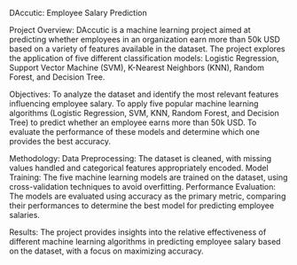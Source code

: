 DAccutic: Employee Salary Prediction

Project Overview: DAccutic is a machine learning project aimed at predicting whether employees in an organization earn more than 50k USD based on a variety of features available in the dataset. The project explores the application of five different classification models: Logistic Regression, Support Vector Machine (SVM), K-Nearest Neighbors (KNN), Random Forest, and Decision Tree.

Objectives:
To analyze the dataset and identify the most relevant features influencing employee salary.
To apply five popular machine learning algorithms (Logistic Regression, SVM, KNN, Random Forest, and Decision Tree) to predict whether an employee earns more than 50k USD.
To evaluate the performance of these models and determine which one provides the best accuracy.

Methodology:
Data Preprocessing: The dataset is cleaned, with missing values handled and categorical features appropriately encoded.
Model Training: The five machine learning models are trained on the dataset, using cross-validation techniques to avoid overfitting.
Performance Evaluation: The models are evaluated using accuracy as the primary metric, comparing their performances to determine the best model for predicting employee salaries.

Results: The project provides insights into the relative effectiveness of different machine learning algorithms in predicting employee salary based on the dataset, with a focus on maximizing accuracy.
